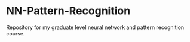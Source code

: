 # NN-Pattern-Recognition
 Repository for my graduate level neural network and pattern recognition course.
